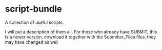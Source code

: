 # script-bundle
A collection of useful scripts.

I will put a description of them all. 
For those who already have SUBMIT, this is a newer version, download it together with the Submitter_Files files, they may have changed as well
